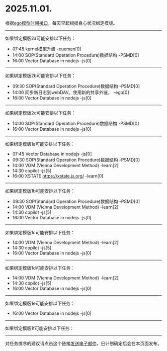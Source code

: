 # 2025.11.01.

根据[ego模型时间接口](https://gitee.com/hyg/blog/blob/master/timeflow.md)，每天早起根据身心状况绑定模版。

---
如果绑定模版2a可能安排以下任务：

- 07:45	kernel模型升级 -xuemen[0]
- 14:00	SOP(Standard Operation Procedure)数据结构 -PSMD[0]
- 16:00	Vector Database in nodejs -js[0]

---
如果绑定模版2b可能安排以下任务：

- 09:30	SOP(Standard Operation Procedure)数据结构 -PSMD[0]
- 14:00	同步新日志到webDAV。使用新的共享外链。 -ego[0]
- 16:00	Vector Database in nodejs -js[0]

---
如果绑定模版2c可能安排以下任务：

- 14:00	SOP(Standard Operation Procedure)数据结构 -PSMD[0]
- 16:00	Vector Database in nodejs -js[0]

---
如果绑定模版1a可能安排以下任务：

- 07:45	Vector Database in nodejs -js[0]
- 09:30	SOP(Standard Operation Procedure)数据结构 -PSMD[0]
- 14:00	VDM (Vienna Development Method) -learn[2]
- 14:30	copilot -js[5]
- 16:00	XSTATE https://xstate.js.org/ -learn[0]

---
如果绑定模版1b可能安排以下任务：

- 09:30	SOP(Standard Operation Procedure)数据结构 -PSMD[0]
- 14:00	VDM (Vienna Development Method) -learn[2]
- 14:30	copilot -js[5]
- 16:00	Vector Database in nodejs -js[0]

---
如果绑定模版1c可能安排以下任务：

- 14:00	VDM (Vienna Development Method) -learn[2]
- 14:30	copilot -js[5]
- 16:00	Vector Database in nodejs -js[0]

---
如果绑定模版1d可能安排以下任务：

- 14:00	VDM (Vienna Development Method) -learn[2]
- 14:30	copilot -js[5]
- 16:00	Vector Database in nodejs -js[0]

---
如果绑定模版1e可能安排以下任务：

- 16:00	Vector Database in nodejs -js[0]

---
如果绑定模版1f可能安排以下任务：


---
对任务排序的建议请点击这个链接<a href="mailto:huangyg@mars22.com?subject=关于2025.11.01.任务排序的建议&body=date: 2025.11.01.%0D%0Afile: ../../blog/release/time/d.20251101.md%0D%0A---请勿修改邮件主题及以上内容---%0D%0A">发送电子邮件</a>，日计划确定后会在本页面发布。